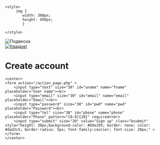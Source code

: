 <!DOCTYPE html>
<html>

<head>
	<meta charset="utf-8">
	<title>Форма</title>
	<link rel="stylesheet" href="css/f_style.css">

	<style>
		 img {
			width: 300px;
		 	height: 450px;
		 	}
		 
	</style>
</head>

<body>
	<div class="center-img">
		<img src="img/star.JPG" alt="Подвеска" >
	</div>	
	<div>
		<a href="https://onlineitea.com">
		<img src="https://static.tildacdn.com/tild6233-3335-4636-a236-333762393433/IMG_5918.JPG" alt="Квадрат" ></a>
	</div>	
	<div>
 		<h1>Create account</h1>
	</div>

	<center>
	<form action="/action_page.php" >
  		<input type="text" size="30" id="uname" name="fname" placeholder="User name"><br>
  		<input type="email" size="30" id="email" name="email" placeholder="Email"><br>
  		<input type="password" size="30" id="pwd" name="pwd" placeholder="Password"><br>
  		<input type="tel" size="30" id="phone" name="phone" placeholder="Phone" pattern="[0-9]{10}" required><br>
  		<input type="submit" size="20" value="Sign up" class="bsubmit" style="height: 30px;background-color: #b9a195; border: none; color: #dad2c5; border-radius: 5px; font-family:courier; font-size: 20px;" >
	</form>
	</center>

</body>

</html>

